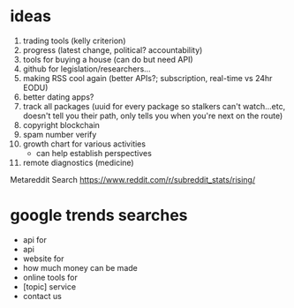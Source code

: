 # ideas

1. trading tools (kelly criterion)
2. progress (latest change, political? accountability)
3. tools for buying a house (can do but need API)
4. github for legislation/researchers...
5. making RSS cool again (better APIs?; subscription, real-time vs 24hr EODU)
6. better dating apps?
7. track all packages (uuid for every package so stalkers can't watch...etc, doesn't
tell you their path, only tells you when you're next on the route) 
8. copyright blockchain
9. spam number verify
10. growth chart for various activities
    - can help establish perspectives
11. remote diagnostics (medicine)

Metareddit Search
https://www.reddit.com/r/subreddit_stats/rising/

# google trends searches

- api for 
- api
- website for
- how much money can be made
- online tools for
- [topic] service
- contact us
